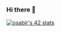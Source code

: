 ### Hi there 👋
<a href="https://github.com/oakoudad/badge42"><img src="https://badge.mediaplus.ma/binary/osabir" alt="osabir's 42 stats" /></a>

<!--
**otmansabir/otmansabir** is a ✨ _special_ ✨ repository because its `README.md` (this file) appears on your GitHub profile.

Here are some ideas to get you started:

- 🔭 I’m currently working on ...
- 🌱 I’m currently learning ...
- 👯 I’m looking to collaborate on ...
- 🤔 I’m looking for help with ...
- 💬 Ask me about ...
- 📫 How to reach me: ...
- 😄 Pronouns: ...
- ⚡ Fun fact: ...
-->

